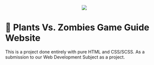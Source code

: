 <div align="center">
  <img src="https://cdn.discordapp.com/attachments/884267448910635148/988327512406892575/pvzmain.png">
</div>

# 🧟 Plants Vs. Zombies Game Guide Website

This is a project done entirely with pure HTML and CSS/SCSS. As a submission to our Web Development Subject as a project. 
